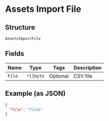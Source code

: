 
# Assets Import File

## Structure

`AssetsImportFile`

## Fields

| Name | Type | Tags | Description |
|  --- | --- | --- | --- |
| `File` | `*[]byte` | Optional | CSV file |

## Example (as JSON)

```json
{
  "file": "file2"
}
```

